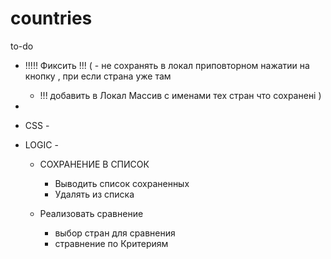 # countries

to-do 
- !!!!! Фиксить !!! 
    ( - не сохранять в локал приповторном нажатии на кнопку , при если страна уже там 
    - !!! добавить в Локал Массив с именами тех стран что сохранені )
    
-
- CSS -
- LOGIC -
    - СОХРАНЕНИЕ В СПИСОК

        - Выводить список сохраненных 
        - Удалять из списка
        
    - Реализовать сравнение
        - выбор стран для сравнения
        - стравнение по Критериям
